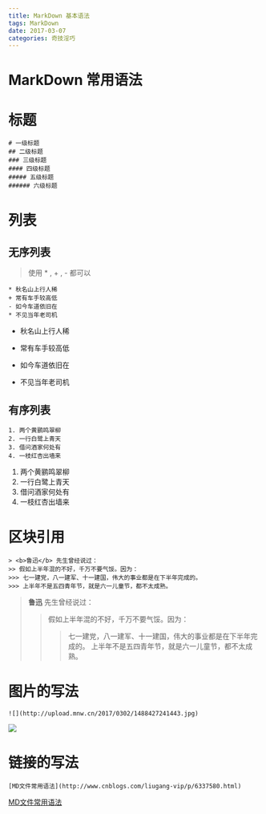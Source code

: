 ```yaml
---
title: MarkDown 基本语法
tags: MarkDown
date: 2017-03-07
categories: 奇技淫巧
---
```


# MarkDown 常用语法

# 标题
~~~
# 一级标题
## 二级标题
### 三级标题
#### 四级标题
##### 五级标题
###### 六级标题
~~~
# 列表
## 无序列表
> 使用 * , + , - 都可以
~~~
* 秋名山上行人稀
+ 常有车手较高低
- 如今车道依旧在
* 不见当年老司机
~~~

* 秋名山上行人稀
+ 常有车手较高低
- 如今车道依旧在
* 不见当年老司机

## 有序列表
~~~
1. 两个黄鹂鸣翠柳
2. 一行白鹭上青天
3. 借问酒家何处有
4. 一枝红杏出墙来
~~~

1. 两个黄鹂鸣翠柳
2. 一行白鹭上青天
3. 借问酒家何处有
4. 一枝红杏出墙来

# 区块引用

~~~ 
> <b>鲁迅</b> 先生曾经说过：
>> 假如上半年混的不好，千万不要气馁。因为：
>>> 七一建党，八一建军、十一建国，伟大的事业都是在下半年完成的。
>>> 上半年不是五四青年节，就是六一儿童节，都不太成熟。
~~~

> <b>鲁迅</b> 先生曾经说过：
>> 假如上半年混的不好，千万不要气馁。因为：
>>> 七一建党，八一建军、十一建国，伟大的事业都是在下半年完成的。
>>> 上半年不是五四青年节，就是六一儿童节，都不太成熟。

# 图片的写法
~~~
![](http://upload.mnw.cn/2017/0302/1488427241443.jpg)
~~~
![](http://upload.mnw.cn/2017/0302/1488427241443.jpg)

# 链接的写法
~~~
[MD文件常用语法](http://www.cnblogs.com/liugang-vip/p/6337580.html)
~~~
[MD文件常用语法](http://www.cnblogs.com/liugang-vip/p/6337580.html)